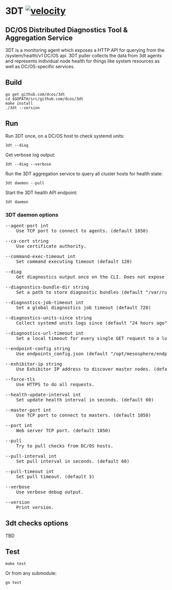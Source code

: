 # 3DT [![velocity](https://jenkins.mesosphere.com/service/jenkins/buildStatus/icon?job=public-dcos-3dt-pulls)](https://velocity.mesosphere.com/service/jenkins/view/DCOS/job/public-dcos-3dt-pulls/)
## DC/OS Distributed Diagnostics Tool & Aggregation Service
3DT is a monitoring agent which exposes a HTTP API for querying from the /system/health/v1 DC/OS api. 3DT puller collects the data from 3dt agents and represents individual node health for things like system resources as well as DC/OS-specific services.

## Build

```
go get github.com/dcos/3dt
cd $GOPATH/src/github.com/dcos/3dt
make install
./3dt --version
```

## Run
Run 3DT once, on a DC/OS host to check systemd units:

```
3dt --diag
```

Get verbose log output:

```
3dt --diag --verbose
```

Run the 3DT aggregation service to query all cluster hosts for health state:

```
3dt daemon --pull
```

Start the 3DT health API endpoint:

```
3dt daemon
```

### 3DT daemon options

<pre>
--agent-port int
    Use TCP port to connect to agents. (default 1050)

--ca-cert string
    Use certificate authority.

--command-exec-timeout int
    Set command executing timeout (default 120)

--diag
    Get diagnostics output once on the CLI. Does not expose API.

--diagnostics-bundle-dir string
    Set a path to store diagnostic bundles (default "/var/run/dcos/3dt/diagnostic_bundles")

--diagnostics-job-timeout int
    Set a global diagnostics job timeout (default 720)

--diagnostics-units-since string
    Collect systemd units logs since (default "24 hours ago")

--diagnostics-url-timeout int
    Set a local timeout for every single GET request to a log endpoint (default 2)

--endpoint-config string
    Use endpoints_config.json (default "/opt/mesosphere/endpoints_config.json")

--exhibitor-ip string
    Use Exhibitor IP address to discover master nodes. (default "http://127.0.0.1:8181/exhibitor/v1/cluster/status")

--force-tls
    Use HTTPS to do all requests.

--health-update-interval int
    Set update health interval in seconds. (default 60)

--master-port int
    Use TCP port to connect to masters. (default 1050)

--port int
    Web server TCP port. (default 1050)

--pull
    Try to pull checks from DC/OS hosts.

--pull-interval int
    Set pull interval in seconds. (default 60)

--pull-timeout int
    Set pull timeout. (default 3)

--verbose
    Use verbose debug output.

--version
    Print version.
</pre>


## 3dt checks options
TBD

## Test
```
make test
```

Or from any submodule:

```
go test
```

